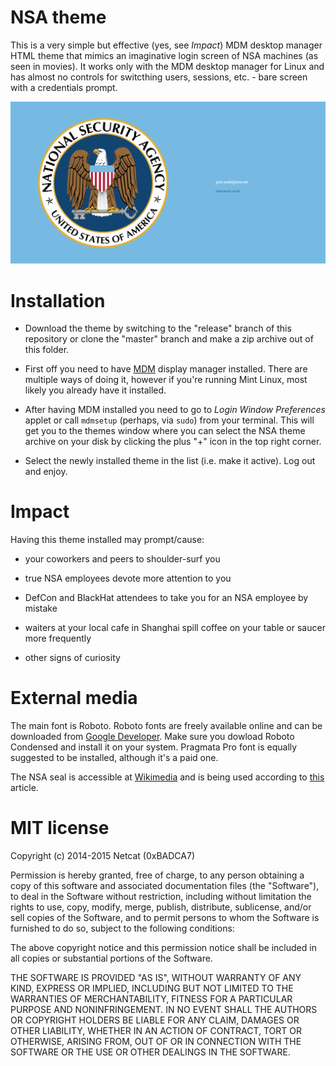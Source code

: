 # NSA theme
This is a very simple but effective (yes, see *Impact*) MDM desktop manager HTML theme that mimics an imaginative login screen of NSA machines (as seen in movies). It works only with the MDM desktop manager for Linux and has almost no controls for switcthing users, sessions, etc. - bare screen with a credentials prompt.

![NSA theme preview](screenshot.png)

# Installation
* Download the theme by switching to the "release" branch of this repository or clone the "master" branch and make a zip archive out of this folder.

* First off you need to have [MDM](https://github.com/linuxmint/mdm) display manager installed. There are multiple ways of doing it, however if you're running Mint Linux, most likely you already have it installed.

* After having MDM installed you need to go to *Login Window Preferences* applet or call `mdmsetup` (perhaps, via `sudo`) from your terminal. This will get you to the themes window where you can select the NSA theme archive on your disk by clicking the plus "+" icon in the top right corner.

* Select the newly installed theme in the list (i.e. make it active). Log out and enjoy.


# Impact
Having this theme installed may prompt/cause:

* your coworkers and peers to shoulder-surf you

* true NSA employees devote more attention to you

* DefCon and BlackHat attendees to take you for an NSA employee by mistake

* waiters at your local cafe in Shanghai spill coffee on your table or saucer more frequently

* other signs of curiosity


# External media
The main font is Roboto. Roboto fonts are freely available online and can be downloaded from [Google Developer](https://developer.android.com/design/style/typography.html). Make sure you dowload Roboto Condensed and install it on your system. Pragmata Pro font is equally suggested to be installed, although it's a paid one.

The NSA seal is accessible at [Wikimedia](http://commons.wikimedia.org/wiki/File:National_Security_Agency.svg) and is being used according to [this](http://commons.wikimedia.org/wiki/Commons:Reusing_content_outside_Wikimedia) article.


# MIT license
Copyright (c) 2014-2015 Netcat (0xBADCA7)



Permission is hereby granted, free of charge, to any person obtaining a copy
of this software and associated documentation files (the "Software"), to deal
in the Software without restriction, including without limitation the rights
to use, copy, modify, merge, publish, distribute, sublicense, and/or sell
copies of the Software, and to permit persons to whom the Software is
furnished to do so, subject to the following conditions:



The above copyright notice and this permission notice shall be included in
all copies or substantial portions of the Software.



THE SOFTWARE IS PROVIDED "AS IS", WITHOUT WARRANTY OF ANY KIND, EXPRESS OR
IMPLIED, INCLUDING BUT NOT LIMITED TO THE WARRANTIES OF MERCHANTABILITY,
FITNESS FOR A PARTICULAR PURPOSE AND NONINFRINGEMENT.  IN NO EVENT SHALL THE
AUTHORS OR COPYRIGHT HOLDERS BE LIABLE FOR ANY CLAIM, DAMAGES OR OTHER
LIABILITY, WHETHER IN AN ACTION OF CONTRACT, TORT OR OTHERWISE, ARISING FROM,
OUT OF OR IN CONNECTION WITH THE SOFTWARE OR THE USE OR OTHER DEALINGS IN
THE SOFTWARE.


